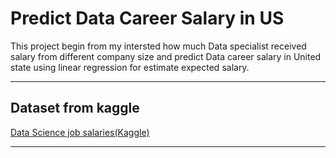 # Predict Data Career Salary in US
This project begin from my intersted how much Data specialist received salary from different company size and predict Data career salary in United state using linear regression for estimate expected salary.

<hr>

## Dataset from kaggle

[Data Science job salaries(Kaggle)](https://www.kaggle.com/datasets/ruchi798/data-science-job-salaries)
<hr>

